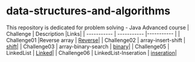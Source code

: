 # data-structures-and-algorithms

This repository is dedicated for problem solving - Java Advanced course
| Challenge | Description |Links|
| ----------- | ----------- |----------- |
| Challenge01 |Reverse array  | [Reverse](https://github.com/rawziNael/data-structures-and-algorithms/tree/main/array-reverse)|
| Challenge02 | array-insert-shift | [shift](https://github.com/rawziNael/data-structures-and-algorithms/tree/main/array-insert-shift)|
| Challenge03 | array-binary-search | [binary](https://github.com/rawziNael/data-structures-and-algorithms/tree/main/array-binary-search)|
| Challenge05 | LinkedList | [Linked](https://github.com/rawziNael/data-structures-and-algorithms/tree/main/linked-list)|
| Challenge06 | LinkedList-Inseration | [inseration](https://github.com/rawziNael/data-structures-and-algorithms/tree/linked-list-insertions/linked-list/app)|
